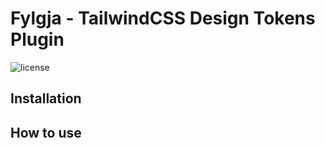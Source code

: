 # Fylgja - TailwindCSS Design Tokens Plugin

<!-- <!-- [![NPM version](https://img.shields.io/npm/v/@fylgja/aria-only)](https://www.npmjs.org/package/@fylgja/aria-only) -->
![license](https://img.shields.io/github/license/fylgja/tailwindcss-plugin-design-tokens)

<!-- TODO -->

## Installation

<!-- ```bash
npm install @fylgja/aria-only
``` -->

<!-- Then include the component in to your code via;

```scss
@use "@fylgja/aria-only";
// Or via PostCSS import
@import "@fylgja/aria-only";
``` -->

## How to use

<!-- TODO -->